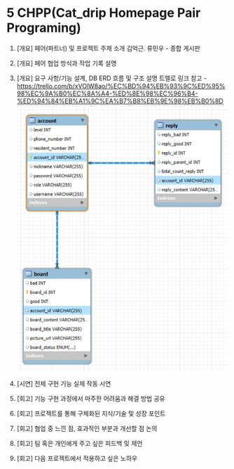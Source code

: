 # 5 CHPP(Cat_drip Homepage Pair Programing)

1. [개요] 페어(파트너) 및 프로젝트 주제 소개
   김억근. 류민우 - 종합 게시판
2. [개요] 페어 협업 방식과 작업 기록 설명
3. [개요] 요구 사항/기능 설계, DB ERD 흐름 및 구조 설명
   트렐로 링크 참고 - https://trello.com/b/xVOlW8ao/%EC%BD%94%EB%93%9C%ED%95%98%EC%9A%B0%EC%8A%A4-%ED%8E%98%EC%96%B4-%ED%94%84%EB%A1%9C%EA%B7%B8%EB%9E%98%EB%B0%8D
   ![alt text](ERD.png)

4. [시연] 전체 구현 기능 실제 작동 시연

5. [회고] 기능 구현 과정에서 마주한 어려움과 해결 방법 공유

6. [회고] 프로젝트를 통해 구체화된 지식/기술 및 성장 포인트

7. [회고] 협업 중 느낀 점, 효과적인 부분과 개선할 점 논의

8. [회고] 팀 혹은 개인에게 주고 싶은 피드백 및 제언

9. [회고] 다음 프로젝트에서 적용하고 싶은 노하우
